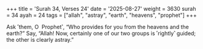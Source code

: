 +++
title = 'Surah 34, Verses 24'
date = '2025-08-27'
weight = 3630
surah = 34
ayah = 24
tags = ["allah", "astray", "earth", "heavens", "prophet"]
+++

Ask ˹them, O  Prophet˺, “Who provides for you from the heavens and the earth?” Say, “Allah! Now, certainly one of our two groups is ˹rightly˺ guided; the other is clearly astray.”